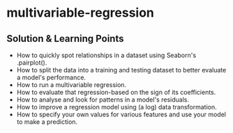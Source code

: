 # multivariable-regression

## Solution & Learning Points

+ How to quickly spot relationships in a dataset using Seaborn's .pairplot().
+ How to split the data into a training and testing dataset to better evaluate a model's performance.
+ How to run a multivariable regression.
+ How to evaluate that regression-based on the sign of its coefficients.
+ How to analyse and look for patterns in a model's residuals.
+ How to improve a regression model using (a log) data transformation.
+ How to specify your own values for various features and use your model to make a prediction.
